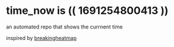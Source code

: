 # time_now is (( 1691254800413 ))

an automated repo that shows the currnent time

inspired by [breakingheatmap](https://github.com/breakingheatmap/breakingheatmap)